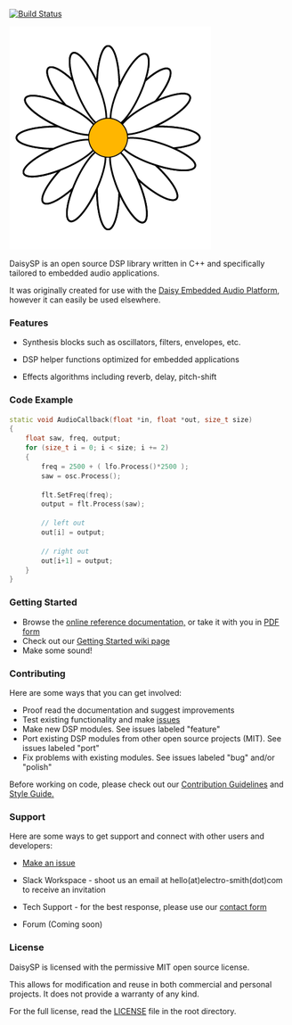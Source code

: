 [![Build Status](https://travis-ci.org/electro-smith/DaisySP.svg?branch=master)](https://travis-ci.org/electro-smith/DaisySP)

![](https://github.com/electro-smith/DaisySP/blob/master/resources/assets/banner.png)

DaisySP is an open source DSP library written in C++ and specifically tailored to embedded audio applications. 

It was originally created for use with the [Daisy Embedded Audio Platform](https://www.electro-smith.com/daisy), however it can easily be used elsewhere. 

### Features

- Synthesis blocks such as oscillators, filters, envelopes, etc.

- DSP helper functions optimized for embedded applications

- Effects algorithms including reverb, delay, pitch-shift

### Code Example
```c++
static void AudioCallback(float *in, float *out, size_t size)
{
    float saw, freq, output;
    for (size_t i = 0; i < size; i += 2)
    {
        freq = 2500 + ( lfo.Process()*2500 );
    	saw = osc.Process();

        flt.SetFreq(freq);
        output = flt.Process(saw);

    	// left out
        out[i] = output;

        // right out
        out[i+1] = output;
    }
}
```
### Getting Started
- Browse the [online reference documentation,](https://electro-smith.github.io/DaisySP/index.html) or take it with you in [PDF form](https://github.com/electro-smith/DaisySP/blob/master/doc/daisysp_reference.pdf)
- Check out our [Getting Started wiki page](https://github.com/electro-smith/DaisyWiki/wiki/1.-Getting-Started)
- Make some sound!

### Contributing

Here are some ways that you can get involved:
- Proof read the documentation and suggest improvements
- Test existing functionality and make [issues](https://github.com/electro-smith/DaisySP/issues) 
- Make new DSP modules. See issues labeled "feature"
- Port existing DSP modules from other open source projects (MIT). See issues labeled "port"
- Fix problems with existing modules. See issues labeled "bug" and/or "polish"

Before working on code, please check out our [Contribution Guidelines](https://github.com/electro-smith/DaisyWiki/wiki/6.-Contribution-Guidelines) and [Style Guide.](https://github.com/electro-smith/DaisySP/blob/master/doc/style_guide.pdf)

### Support

Here are some ways to get support and connect with other users and developers:

- [Make an issue](https://github.com/electro-smith/DaisySP/issues) 

- Slack Workspace - shoot us an email at hello(at)electro-smith(dot)com to receive an invitation

- Tech Support - for the best response, please use our [contact form](https://www.electro-smith.com/contact)

- Forum (Coming soon)


### License
DaisySP is licensed with the permissive MIT open source license. 

This allows for modification and reuse in both commercial and personal projects. 
It does not provide a warranty of any kind. 

For the full license, read the [LICENSE](https://github.com/electro-smith/DaisySP/blob/master/LICENSE) file in the root directory. 
